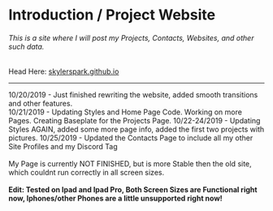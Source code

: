 <h1>Introduction / Project Website</h1>

<h6>This is a site where I will post my Projects, Contacts, Websites, and other such data.</h6>

Head Here:
<a href="https://skylerspark.github.io">skylerspark.github.io</a>
<hr>
10/20/2019 - Just finished rewriting the website, added smooth transitions and other features.
<br>
10/21/2019 - Updating Styles and Home Page Code. Working on more Pages. Creating Baseplate for the Projects Page.
10/22-24/2019 - Updating Styles AGAIN, added some more page info, added the first two projects with pictures.
10/25/2019 - Updated the Contacts Page to include all my other Site Profiles and my Discord Tag
<br><br>
My Page is currently NOT FINISHED, but is more Stable then the old site, which couldnt run correctly in all screen sizes.
<br><br>
<b>Edit: Tested on Ipad and Ipad Pro, Both Screen Sizes are Functional right now, Iphones/other Phones are a little unsupported right now!</b>
